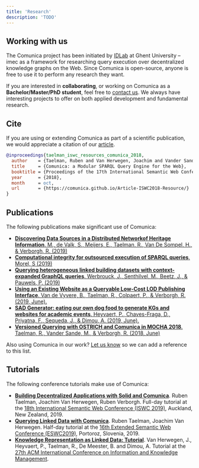 ```yaml
---
title: 'Research'
description: 'TODO'
---
```




## Working with us

The Comunica project has been initiated by [IDLab](https://www.ugent.be/ea/idlab/en) at Ghent University – imec
as a framework for researching query execution over decentralized knowledge graphs on the Web.
Since Comunica is open-source, anyone is free to use it to perform any research they want.

If you are interested in **collaborating**, or working on Comunica as a **Bachelor/Master/PhD student**,
feel free to [contact us](ask/#email).
We always have interesting projects to offer on both applied development and fundamental research.

## Cite

If you are using or extending Comunica as part of a scientific publication,
we would appreciate a citation of our [article](https://comunica.github.io/Article-ISWC2018-Resource/).

```bibtex
@inproceedings{taelman_iswc_resources_comunica_2018,
  author    = {Taelman, Ruben and Van Herwegen, Joachim and Vander Sande, Miel and Verborgh, Ruben},
  title     = {Comunica: a Modular SPARQL Query Engine for the Web},
  booktitle = {Proceedings of the 17th International Semantic Web Conference},
  year      = {2018},
  month     = oct,
  url       = {https://comunica.github.io/Article-ISWC2018-Resource/}
}
```

## Publications

The following publications make significant use of Comunica:

* [**Discovering Data Sources in a Distributed Networkof Heritage Information**.  M., de Valk, S., Meijers, E., Taelman, R., Van De Sompel, H., & Verborgh, R. (2019)](https://biblio.ugent.be/publication/8629105/file/8629106.pdf)
* [**Computational integrity for outsourced execution of SPARQL queries**. Morel, S (2019)](https://www.scriptiebank.be/sites/default/files/thesis/2019-10/main_0.pdf)
* [**Querying heterogeneous linked building datasets with context-expanded GraphQL queries**. Werbrouck, J., Senthilvel, M., Beetz, J., & Pauwels, P. (2019)](https://biblio.ugent.be/publication/8623179/file/8623180)
* [**Using an Existing Website as a Queryable Low-Cost LOD Publishing Interface**. Van de Vyvere, B., Taelman, R., Colpaert, P., & Verborgh, R. (2019, June).](https://link.springer.com/chapter/10.1007/978-3-030-32327-1_35)
* [**SAD Generator: eating our own dog food to generate KGs and websites for academic events**. Heyvaert, P., Chaves-Fraga, D., Priyatna, F., Sequeda, J., & Dimou, A. (2019, June).](https://link.springer.com/chapter/10.1007/978-3-030-32327-1_19)
* [**Versioned Querying with OSTRICH and Comunica in MOCHA 2018**. Taelman, R., Vander Sande, M., & Verborgh, R. (2018, June)](https://biblio.ugent.be/publication/8566999/file/8567001.pdf)

Also using Comunica in our work? [Let us know](ask/#email) so we can add a reference to this list.

## Tutorials

The following conference tutorials make use of Comunica:

* [**Building Decentralized Applications with Solid and Comunica**](https://comunica.github.io/Tutorial-ISWC2019-Solid-Comunica/). Ruben Taelman, Joachim Van Herwegen, Ruben Verborgh. Full-day tutorial at the [18th International Semantic Web Conference (ISWC 2019)](https://iswc2019.semanticweb.org), Auckland, New Zealand, 2019.
* [**Querying Linked Data with Comunica**](https://comunica.github.io/Tutorial-ESWC2019-Comunica/). Ruben Taelman, Joachim Van Herwegen. Half-day tutorial at the [16th Extended Semantic Web Conference (ESWC2019)](https://2019.eswc-conferences.org/), Portoroz, Slovenia, 2019.
* [**Knowledge Representation as Linked Data: Tutorial**](https://www.cikm2018.units.it/tutorial2.html). Van Herwegen, J., Heyvaert, P., Taelman, R., De Meester, B. and Dimou, A. Tutorial at the [27th ACM International Conference on Information and Knowledge Management](https://www.cikm2018.units.it/). 
